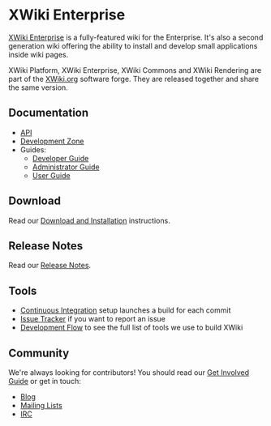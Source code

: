 # XWiki Enterprise

[XWiki Enterprise](http://enterprise.xwiki.org/xwiki/bin/view/Main/) is a fully-featured wiki for the Enterprise. It's also a second generation wiki offering the ability to install and develop small applications inside wiki pages.

XWiki Platform, XWiki Enterprise, XWiki Commons and XWiki Rendering are part of the [XWiki.org](http://www.xwiki.org/) software forge. They are released together and share the same version.

## Documentation
* [API](http://platform.xwiki.org/xwiki/bin/view/DevGuide/API)
* [Development Zone](http://dev.xwiki.org/xwiki/bin/view/Community/)
* Guides:
  * [Developer Guide](http://platform.xwiki.org/xwiki/bin/view/DevGuide/)
  * [Administrator Guide](http://platform.xwiki.org/xwiki/bin/view/AdminGuide/)
  * [User Guide](http://enterprise.xwiki.org/xwiki/bin/view/GettingStarted/)

## Download
Read our [Download and Installation](http://enterprise.xwiki.org/xwiki/bin/view/Main/Download) instructions.

## Release Notes
Read our [Release Notes](http://www.xwiki.org/xwiki/bin/view/ReleaseNotes/).

## Tools
* [Continuous Integration](http://ci.xwiki.org/) setup launches a build for each commit
* [Issue Tracker](http://jira.xwiki.org/browse/XE) if you want to report an issue
* [Development Flow](http://dev.xwiki.org/xwiki/bin/view/Community/DevelopmentPractices#HGeneralDevelopmentFlow) to see the full list of tools we use to build XWiki

## Community
We're always looking for contributors! 
You should read our [Get Involved Guide](http://dev.xwiki.org/xwiki/bin/view/Community/Contributing) or get in touch:
* [Blog](http://www.xwiki.org/xwiki/bin/view/Blog/)
* [Mailing Lists](http://dev.xwiki.org/xwiki/bin/view/Community/MailingLists)
* [IRC](http://dev.xwiki.org/xwiki/bin/view/Community/IRC)
